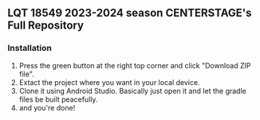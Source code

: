 ## LQT 18549 2023-2024 season CENTERSTAGE's Full Repository

### Installation
1. Press the green button at the right top corner and click "Download ZIP file".
2. Extact the project where you want in your local device.
3. Clone it using Android Studio. Basically just open it and let the gradle files be built peacefully.
4. and you're done! 
